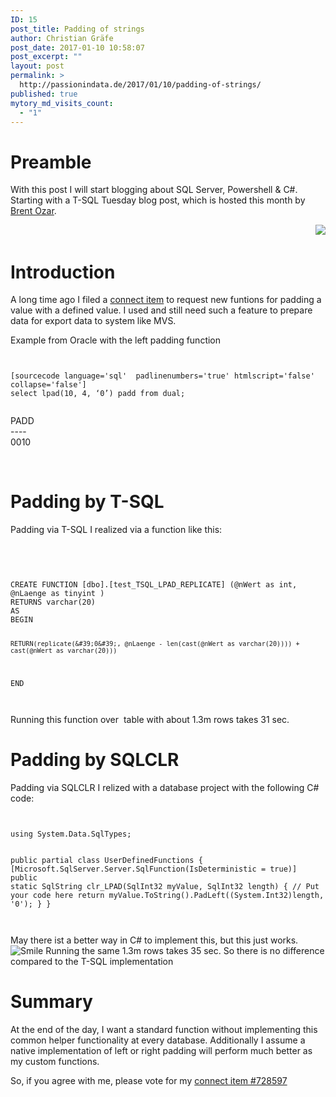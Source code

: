 ```yaml
---
ID: 15
post_title: Padding of strings
author: Christian Gräfe
post_date: 2017-01-10 10:58:07
post_excerpt: ""
layout: post
permalink: >
  http://passionindata.de/2017/01/10/padding-of-strings/
published: true
mytory_md_visits_count:
  - "1"
---
```

<h1>Preamble</h1> <p>With this post I will start blogging about SQL Server, Powershell &amp; C#. Starting with a T-SQL Tuesday blog post, which is hosted this month by <a href="https://www.brentozar.com/archive/2017/01/announcing-t-sql-tuesday-87-sql-server-bugs-enhancement-requests/">Brent Ozar</a>. </p> <p align="right">&nbsp; <img src="https://www.brentozar.com/wp-content/uploads/2016/11/tsql2sday150x150.jpg"></p> <h1>Introduction</h1> <p>A long time ago I filed a <a href="https://connect.microsoft.com/SQLServer/Feedback/Details/728597">connect item</a> to request new funtions for padding a value with a defined value. I used and still need such a feature to prepare data for export data to system like MVS.</p> <p>Example from Oracle with the left padding function</p> <div id="scid:C89E2BDB-ADD3-4f7a-9810-1B7EACF446C1:566d0ba3-970e-4046-b030-12d8cef4ebda" class="wlWriterEditableSmartContent" style="float: none; padding-bottom: 0px; padding-top: 0px; padding-left: 0px; margin: 0px; display: inline; padding-right: 0px"><pre style=white-space:normal>
<pre><code class="sql">
[sourcecode language='sql'  padlinenumbers='true' htmlscript='false' collapse='false']
select lpad(10, 4, ‘0’) padd from dual;
</code></pre>
</pre>
</div>
<p>PADD<br>----<br>0010</p>
<p>&nbsp;</p>
<h1>Padding by T-SQL</h1>
<p>Padding via T-SQL I realized via a function like this:</p>
<p>&nbsp;</p>
<div id="scid:C89E2BDB-ADD3-4f7a-9810-1B7EACF446C1:9ab7df1f-338d-447f-8294-a6b3e97c8720" class="wlWriterEditableSmartContent" style="float: none; padding-bottom: 0px; padding-top: 0px; padding-left: 0px; margin: 0px; display: inline; padding-right: 0px"><pre style=white-space:normal>
<pre><code class="sql">
CREATE FUNCTION [dbo].[test_TSQL_LPAD_REPLICATE] (@nWert as int, @nLaenge as tinyint )
RETURNS varchar(20)
AS
BEGIN

	RETURN(replicate(&#39;0&#39;, @nLaenge - len(cast(@nWert as varchar(20)))) + cast(@nWert as varchar(20)))
END
</code></pre>
</pre>
</div>
<p>Running this function over&nbsp; table with about 1.3m rows takes 31 sec. </p>
<h1>Padding by SQLCLR</h1>
<p>Padding via SQLCLR I relized with a database project with the following C# code:</p>
<div id="scid:C89E2BDB-ADD3-4f7a-9810-1B7EACF446C1:6c9c3d0c-7b5b-4fc7-a346-d28f6bbc3222" class="wlWriterEditableSmartContent" style="float: none; padding-bottom: 0px; padding-top: 0px; padding-left: 0px; margin: 0px; display: inline; padding-right: 0px"><pre style=white-space:normal>
<pre><code class="csharp">
using System.Data.SqlTypes;

public partial class UserDefinedFunctions
{
    [Microsoft.SqlServer.Server.SqlFunction(IsDeterministic = true)]
    public static SqlString clr_LPAD(SqlInt32 myValue, SqlInt32 length)
    {
        // Put your code here
        return myValue.ToString().PadLeft((System.Int32)length, &#39;0&#39;);
    }
}
</code></pre>
</pre>
</div>
<p>May there ist a better way in C# to implement this, but this just works. <img class="wlEmoticon wlEmoticon-smile" style="border-top-style: none; border-bottom-style: none; border-right-style: none; border-left-style: none" alt="Smile" src="http://sharptools.de/wp-content/uploads/2017/01/wlEmoticon-smile.png"> Running the same 1.3m rows takes 35 sec. So there is no difference compared to the T-SQL implementation</p>
<h1>Summary</h1>
<p>At the end of the day, I want a standard function without implementing this common helper functionality at every database. Additionally I assume a native implementation of left or right padding will perform much better as my custom functions.</p>
<p>So, if you agree with me, please vote for my <a href="https://connect.microsoft.com/SQLServer/Feedback/Details/728597">connect item #728597</a></p>